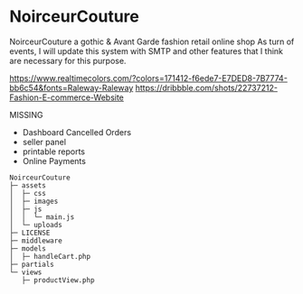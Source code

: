 # NoirceurCouture
 NoirceurCouture a gothic & Avant Garde fashion retail online shop
 As turn of events, I will update this system with SMTP and other features that I think are necessary for this purpose.

https://www.realtimecolors.com/?colors=171412-f6ede7-E7DED8-7B7774-bb6c54&fonts=Raleway-Raleway
https://dribbble.com/shots/22737212-Fashion-E-commerce-Website

MISSING
- Dashboard Cancelled Orders
- seller panel
- printable reports
- Online Payments

```
NoirceurCouture
├─ assets
│  ├─ css
│  ├─ images
│  ├─ js
│  │  └─ main.js
│  └─ uploads
├─ LICENSE
├─ middleware
├─ models
│  ├─ handleCart.php
├─ partials
└─ views
   ├─ productView.php

```